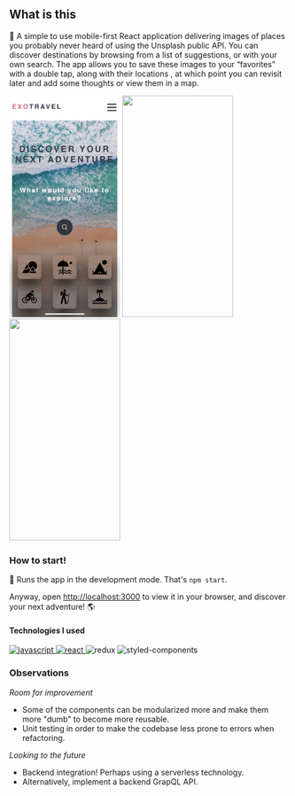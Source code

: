 ## What is this

🍳 A simple to use mobile-first React application delivering images of places you probably never heard of using the Unsplash public API. You can discover destinations by browsing from a list of suggestions, or with your own search. The app allows you to save these images to your “favorites” with a double tap, along with their locations , at which point you can revisit later and add some thoughts or view them in a map.

<img src="./assets/home.jpeg" width="200" height="400" />
<img src="./assets/gif-1.gif" width="200" height="400" />
<img src="./assets/gif-2.gif" width="200" height="400" />

### How to start!

🚀 Runs the app in the development mode. That's `npm start`.

Anyway, open [http://localhost:3000](http://localhost:3000) to view it in your browser, and discover your next adventure! 🌎

#### Technologies I used

<p align="left"> 
   <a href="https://developer.mozilla.org/en-US/docs/Web/JavaScript" target="_blank"> <img src="https://devicons.github.io/devicon/devicon.git/icons/javascript/javascript-original.svg" alt="javascript" width="40" height="40"/> </a> 
  <a href="https://reactjs.org/" target="_blank"> <img src="https://devicons.github.io/devicon/devicon.git/icons/react/react-original-wordmark.svg" alt="react" width="40" height="40"/> </a> 
  <a target="_blank"> <img src="https://i1.wp.com/everyday.codes/wp-content/uploads/2020/01/0-U2DmhXYumRyXH6X1.png?resize=2048%2C1851&ssl=1" alt="redux" width="40" height="40"/> </a> 
   <a target="_blank"> <img src="https://styled-components.com/atom.png" alt="styled-components" width="40" height="40"/> </a> 

</p>

### Observations

 _Room for improvement_

- Some of the components can be modularized more and make them more "dumb" to become more reusable.
- Unit testing in order to make the codebase less prone to errors when refactoring.

 _Looking to the future_

- Backend integration! Perhaps using a serverless technology.
- Alternatively, implement a backend GrapQL API.


